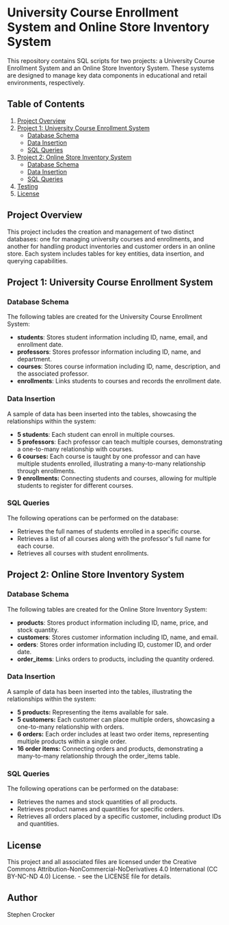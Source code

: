 # University Course Enrollment System and Online Store Inventory System

This repository contains SQL scripts for two projects: a University Course Enrollment System and an Online Store Inventory System. These systems are designed to manage key data components in educational and retail environments, respectively.

## Table of Contents

1. [Project Overview](#project-overview)
1. [Project 1: University Course Enrollment System](#project-1-university-course-enrollment-system)
   - [Database Schema](#database-schema)
   - [Data Insertion](#data-insertion)
   - [SQL Queries](#sql-queries)
3. [Project 2: Online Store Inventory System](#project-2-online-store-inventory-system)
   - [Database Schema](#database-schema-1)
   - [Data Insertion](#data-insertion-1)
   - [SQL Queries](#sql-queries-1)
4. [Testing](#testing)
5. [License](#license)

## Project Overview

This project includes the creation and management of two distinct databases: one for managing university courses and enrollments, and another for handling product inventories and customer orders in an online store. Each system includes tables for key entities, data insertion, and querying capabilities.

## Project 1: University Course Enrollment System

### Database Schema

The following tables are created for the University Course Enrollment System:

- **students**: Stores student information including ID, name, email, and enrollment date.
- **professors**: Stores professor information including ID, name, and department.
- **courses**: Stores course information including ID, name, description, and the associated professor.
- **enrollments**: Links students to courses and records the enrollment date.

### Data Insertion

A sample of data has been inserted into the tables, showcasing the relationships within the system:

- **5 students**: Each student can enroll in multiple courses.
- **5 professors**: Each professor can teach multiple courses, demonstrating a one-to-many relationship with courses.
- **6 courses:** Each course is taught by one professor and can have multiple students enrolled, illustrating a many-to-many relationship through enrollments.
- **9 enrollments:** Connecting students and courses, allowing for multiple students to register for different courses.

### SQL Queries

The following operations can be performed on the database:
- Retrieves the full names of students enrolled in a specific course.
- Retrieves a list of all courses along with the professor's full name for each course.
- Retrieves all courses with student enrollments.

## Project 2: Online Store Inventory System

### Database Schema

The following tables are created for the Online Store Inventory System:

- **products**: Stores product information including ID, name, price, and stock quantity.
- **customers**: Stores customer information including ID, name, and email.
- **orders**: Stores order information including ID, customer ID, and order date.
- **order_items**: Links orders to products, including the quantity ordered.

### Data Insertion

A sample of data has been inserted into the tables, illustrating the relationships within the system:

- **5 products:** Representing the items available for sale.
- **5 customers:** Each customer can place multiple orders, showcasing a one-to-many relationship with orders.
- **6 orders:** Each order includes at least two order items, representing multiple products within a single order.
- **16 order items:** Connecting orders and products, demonstrating a many-to-many relationship through the order_items table.


### SQL Queries

The following operations can be performed on the database:
- Retrieves the names and stock quantities of all products.
- Retrieves product names and quantities for specific orders.
- Retrieves all orders placed by a specific customer, including product IDs and quantities.


## License

This project and all associated files are licensed under the Creative Commons Attribution-NonCommercial-NoDerivatives 4.0 International (CC BY-NC-ND 4.0) License. - see the LICENSE file for details.

## Author

Stephen Crocker
